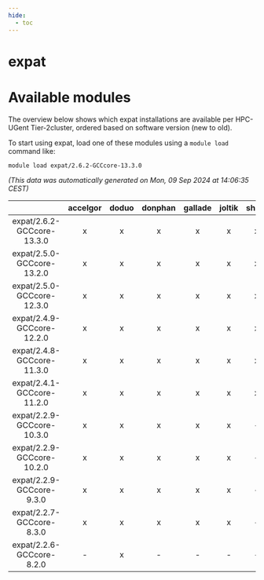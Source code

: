 ```yaml
---
hide:
  - toc
---
```


expat
=====

# Available modules


The overview below shows which expat installations are available per HPC-UGent Tier-2cluster, ordered based on software version (new to old).

To start using expat, load one of these modules using a `module load` command like:

```shell
module load expat/2.6.2-GCCcore-13.3.0
```

*(This data was automatically generated on Mon, 09 Sep 2024 at 14:06:35 CEST)*  

| |accelgor|doduo|donphan|gallade|joltik|shinx|skitty|
| :---: | :---: | :---: | :---: | :---: | :---: | :---: | :---: |
|expat/2.6.2-GCCcore-13.3.0|x|x|x|x|x|x|x|
|expat/2.5.0-GCCcore-13.2.0|x|x|x|x|x|x|x|
|expat/2.5.0-GCCcore-12.3.0|x|x|x|x|x|x|x|
|expat/2.4.9-GCCcore-12.2.0|x|x|x|x|x|x|x|
|expat/2.4.8-GCCcore-11.3.0|x|x|x|x|x|x|x|
|expat/2.4.1-GCCcore-11.2.0|x|x|x|x|x|x|x|
|expat/2.2.9-GCCcore-10.3.0|x|x|x|x|x|-|x|
|expat/2.2.9-GCCcore-10.2.0|x|x|x|x|x|-|x|
|expat/2.2.9-GCCcore-9.3.0|x|x|x|x|x|-|x|
|expat/2.2.7-GCCcore-8.3.0|x|x|x|x|x|-|x|
|expat/2.2.6-GCCcore-8.2.0|-|x|-|-|-|-|-|
